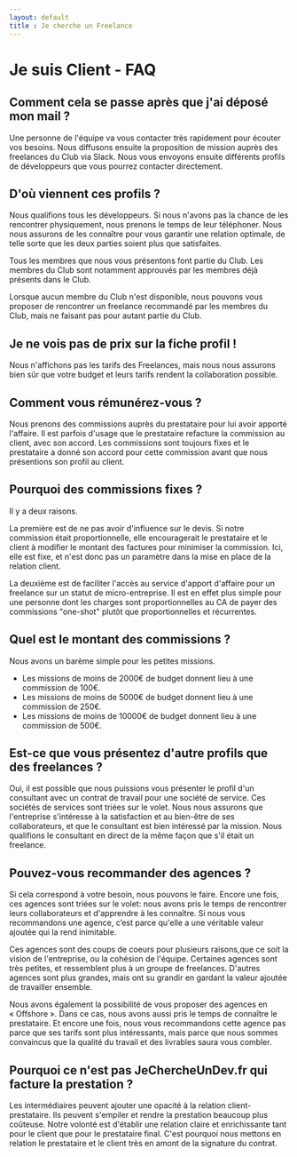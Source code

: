 ```yaml
---
layout: default
title : Je cherche un Freelance
---
```

# Je suis Client - FAQ

## Comment cela se passe après que j'ai déposé mon mail ?

Une personne de l'équipe va vous contacter très rapidement pour écouter vos besoins.
Nous diffusons ensuite la proposition de mission auprès des freelances du Club via Slack. Nous vous envoyons ensuite différents profils de développeurs que vous pourrez contacter directement. 

## D'où viennent ces profils ?

Nous qualifions tous les développeurs. Si nous n'avons pas la chance de les rencontrer physiquement, nous prenons le temps de leur téléphoner. Nous nous assurons de les connaître pour vous garantir une relation optimale, de telle sorte que les deux parties soient plus que satisfaites.

Tous les membres que nous vous présentons font partie du Club. Les membres du Club sont notamment approuvés par les membres déjà présents dans le Club.

Lorsque aucun membre du Club n'est disponible, nous pouvons vous proposer de rencontrer un freelance recommandé par les membres du Club, mais ne faisant pas pour autant partie du Club.

## Je ne vois pas de prix sur la fiche profil !

Nous n'affichons pas les tarifs des Freelances, mais nous nous assurons bien sûr que votre budget et leurs tarifs rendent la collaboration possible.

## Comment vous rémunérez-vous ?

Nous prenons des commissions auprès du prestataire pour lui avoir apporté l'affaire. Il est parfois d'usage que le prestataire refacture la commission au client, avec son accord. Les commissions sont toujours fixes et le prestataire a donné son accord pour cette commission avant que nous présentions son profil au client.

## Pourquoi des commissions fixes ?

Il y a deux raisons.

La première est de ne pas avoir d'influence sur le devis. Si notre commission était proportionnelle, elle encouragerait le prestataire et le client à modifier le montant des factures pour minimiser la commission. Ici, elle est fixe, et n'est donc pas un paramètre dans la mise en place de la relation client.

La deuxième est de faciliter l'accès au service d'apport d'affaire pour un freelance sur un statut de micro-entreprise. Il est en effet plus simple pour une personne dont les charges sont proportionnelles au CA de payer des commissions "one-shot" plutôt que proportionnelles et récurrentes.

## Quel est le montant des commissions ?

Nous avons un barème simple pour les petites missions. 

* Les missions de moins de 2000€ de budget donnent lieu à une commission de 100€. 
* Les missions de moins de 5000€ de budget donnent lieu à une commission de 250€.
* Les missions de moins de 10000€ de budget donnent lieu à une commission de 500€.

## Est-ce que vous présentez d'autre profils que des freelances ?

Oui, il est possible que nous puissions vous présenter le profil d'un consultant avec un contrat de travail pour une société de service. Ces sociétés de services sont triées sur le volet. Nous nous assurons que l'entreprise s'intéresse à la satisfaction et au bien-être de ses collaborateurs, et que le consultant est bien intéressé par la mission. Nous qualifions le consultant en direct de la même façon que s'il était un freelance.

## Pouvez-vous recommander des agences ?

Si cela correspond à votre besoin, nous pouvons le faire. Encore une fois, ces agences sont triées sur le volet: nous avons pris le temps de rencontrer leurs collaborateurs et d'apprendre à les connaître. Si nous vous recommandons une agence, c’est parce qu'elle a une véritable valeur ajoutée qui la rend inimitable. 

Ces agences sont des coups de coeurs pour plusieurs raisons,que ce soit la vision de l'entreprise, ou la cohésion de l'équipe. Certaines agences sont très petites, et ressemblent plus à un groupe de freelances. D'autres agences sont plus grandes, mais ont su grandir en gardant la valeur ajoutée de travailler ensemble.

Nous avons également la possibilité de vous proposer des agences en « Offshore ». Dans ce cas, nous avons aussi pris le temps de connaître le prestataire. Et encore une fois, nous vous recommandons cette agence pas parce que ses tarifs sont plus intéressants, mais parce que nous sommes convaincus que la qualité du travail et des livrables saura vous combler.

## Pourquoi ce n'est pas JeChercheUnDev.fr qui facture la prestation ?

Les intermédiaires peuvent ajouter une opacité à la relation client-prestataire. Ils peuvent s'empiler et rendre la prestation beaucoup plus coûteuse. Notre volonté est d'établir une relation claire et enrichissante tant pour le client que pour le prestataire final. C'est pourquoi nous mettons en relation le prestataire et le client très en amont de la signature du contrat. 